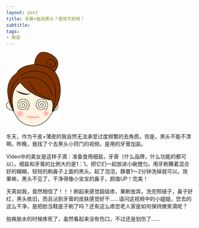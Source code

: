 ```yaml
---
layout: post
title: 牙膏+盐祛黑头？感觉不好用！ 
subtitle: 
tags:
- 美容
---
```


![](/img/yunaimeili119901.png)

冬天，作为干皮+薄皮的我自然无法承受过度频繁的去角质。但是，黑头不能不清啊。昨晚，我找了个去黑头小窍门的视频，是用的牙膏加盐。

Video中的美女是这样子滴：准备食用细盐，牙膏（什么品牌，什么功能的都可以）。细盐和牙膏的比例大约是1：1。把它们一起放进小碗搅匀。用牙刷蘸着混合好的糊糊，轻轻的刷鼻子上面的黑头。起了泡泡，静置1～2分钟洗掉就可以。效果嘛，黑头不见了，干净得像小宝宝的鼻子，颜值UP！完美！

天真如我，竟然相信了！！！刷起来感觉超级疼，果断放弃。洗完照镜子，鼻子好红，黑头依旧，而且沾到牙膏的皮肤感觉好干……请问这视频中的小姐姐，您去的这么干净，是把脸当鞋底子刷了吗？还有这么疼您老人家是如何保持微笑滴呢？

拍爽肤水的时候疼死了，虽然看起来没有伤口，不过还是划伤了……
